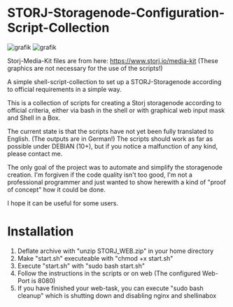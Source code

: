 # STORJ-Storagenode-Configuration-Script-Collection

![grafik](https://user-images.githubusercontent.com/125383356/218795402-0847ffbe-e132-4e57-aacc-fef97e97d6bd.png)
![grafik](https://user-images.githubusercontent.com/125383356/218795268-2a33ede8-8c52-4cb6-bec7-3ab80d86ae30.png)

Storj-Media-Kit files are from here: https://www.storj.io/media-kit (These graphics are not necessary for the use of the scripts!)

A simple shell-script-collection to set up a STORJ-Storagenode according to official requirements in a simple way.

This is a collection of scripts for creating a Storj storagenode according to official criteria, either via bash in the shell or with graphical web input mask and Shell in a Box.

The current state is that the scripts have not yet been fully translated to English. (The outputs are in German!)
The scripts should work as far as possible under DEBIAN (10+), but if you notice a malfunction of any kind, please contact me.

The only goal of the project was to automate and simplify the storagenode creation. I'm forgiven if the code quality isn't too good, I'm not a professional programmer and just wanted to show herewith a kind of "proof of concept" how it could be done.

I hope it can be useful for some users.

<p><h1>Installation</h1></p>

1. Deflate archive with "unzip STORJ_WEB.zip" in your home directory
2. Make "start.sh" executeable with "chmod +x start.sh"
3. Execute "start.sh" with "sudo bash start.sh"
4. Follow the instructions in the scripts or on web (The configured Web-Port is 8080)
5. If you have finished your web-task, you can execute "sudo bash cleanup" which is shutting down and disabling nginx and shellinabox
